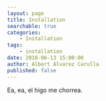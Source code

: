 ```yaml
---
layout: page
title: Installation
searchable: true
categories:
    - Installation
tags:
    - installation
date: 2018-06-13 15:00:00
author: Albert Álvarez Carulla
published: false
---
```

Ea, ea, el higo me chorrea.